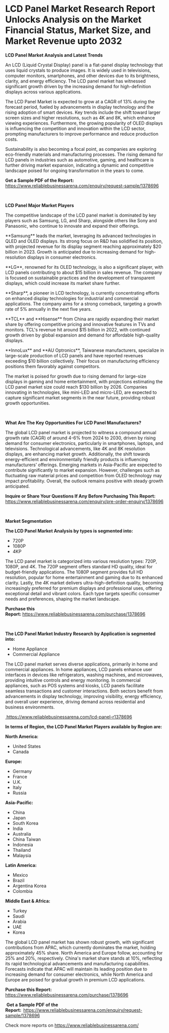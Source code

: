 <p><h1>LCD Panel Market Research Report Unlocks Analysis on the Market Financial Status, Market Size, and Market Revenue upto 2032</h1></p><p><strong>LCD Panel Market Analysis and Latest Trends</strong></p>
<p><p>An LCD (Liquid Crystal Display) panel is a flat-panel display technology that uses liquid crystals to produce images. It is widely used in televisions, computer monitors, smartphones, and other devices due to its brightness, clarity, and energy efficiency. The LCD panel market has witnessed significant growth driven by the increasing demand for high-definition displays across various applications.</p><p>The LCD Panel Market is expected to grow at a CAGR of 13% during the forecast period, fueled by advancements in display technology and the rising adoption of smart devices. Key trends include the shift toward larger screen sizes and higher resolutions, such as 4K and 8K, which enhance viewing experiences. Furthermore, the growing popularity of OLED displays is influencing the competition and innovation within the LCD sector, prompting manufacturers to improve performance and reduce production costs.</p><p>Sustainability is also becoming a focal point, as companies are exploring eco-friendly materials and manufacturing processes. The rising demand for LCD panels in industries such as automotive, gaming, and healthcare is further driving market expansion, indicating a dynamic and competitive landscape poised for ongoing transformation in the years to come.</p></p>
<p><strong>Get a Sample PDF of the Report:&nbsp;</strong> <a href="https://www.reliablebusinessarena.com/enquiry/request-sample/1378696?utm_campaign=2188&utm_medium=2&utm_source=Github&utm_content=ia&utm_term=04042025&utm_id=lcd-panel">https://www.reliablebusinessarena.com/enquiry/request-sample/1378696</a></p>
<p>&nbsp;</p>
<p><strong>LCD Panel Major Market Players</strong></p>
<p><p>The competitive landscape of the LCD panel market is dominated by key players such as Samsung, LG, and Sharp, alongside others like Sony and Panasonic, who continue to innovate and expand their offerings. </p><p>**Samsung** leads the market, leveraging its advanced technologies in QLED and OLED displays. Its strong focus on R&D has solidified its position, with projected revenue for its display segment reaching approximately $20 billion in 2023. Growth is anticipated due to increasing demand for high-resolution displays in consumer electronics.</p><p>**LG**, renowned for its OLED technology, is also a significant player, with LCD panels contributing to about $15 billion in sales revenue. The company is focused on sustainable practices and the development of transparent displays, which could increase its market share further.</p><p>**Sharp**, a pioneer in LCD technology, is currently concentrating efforts on enhanced display technologies for industrial and commercial applications. The company aims for a strong comeback, targeting a growth rate of 5% annually in the next five years.</p><p>**TCL** and **Hisense** from China are rapidly expanding their market share by offering competitive pricing and innovative features in TVs and monitors. TCL's revenue hit around $15 billion in 2022, with continued growth driven by global expansion and demand for affordable high-quality displays.</p><p>**InnoLux** and **AU Optronics**, Taiwanese manufacturers, specialize in large-scale production of LCD panels and have reported revenues exceeding $10 billion collectively. Their focus on manufacturing efficiency positions them favorably against competitors.</p><p>The market is poised for growth due to rising demand for large-size displays in gaming and home entertainment, with projections estimating the LCD panel market size could reach $130 billion by 2026. Companies innovating in technologies, like mini-LED and micro-LED, are expected to capture significant market segments in the near future, providing robust growth opportunities.</p></p>
<p>&nbsp;</p>
<p><strong>What Are The Key Opportunities For LCD Panel Manufacturers?</strong></p>
<p><p>The global LCD panel market is projected to witness a compound annual growth rate (CAGR) of around 4-6% from 2024 to 2030, driven by rising demand for consumer electronics, particularly in smartphones, laptops, and televisions. Technological advancements, like 4K and 8K resolution displays, are enhancing market growth. Additionally, the shift towards energy-efficient and environmentally friendly products is influencing manufacturers’ offerings. Emerging markets in Asia-Pacific are expected to contribute significantly to market expansion. However, challenges such as fluctuating raw material prices and competition from OLED technology may impact profitability. Overall, the outlook remains positive with steady growth anticipated.</p></p>
<p><strong>Inquire or Share Your Questions If Any Before Purchasing This Report:</strong> <a href="https://www.reliablebusinessarena.com/enquiry/pre-order-enquiry/1378696?utm_campaign=2188&utm_medium=2&utm_source=Github&utm_content=ia&utm_term=04042025&utm_id=lcd-panel">https://www.reliablebusinessarena.com/enquiry/pre-order-enquiry/1378696</a></p>
<p>&nbsp;</p>
<p><strong>Market Segmentation</strong></p>
<p><strong>The LCD Panel Market Analysis by types is segmented into:</strong></p>
<p><ul><li>720P</li><li>1080P</li><li>4KP</li></ul></p>
<p><p>The LCD panel market is categorized into various resolution types: 720P, 1080P, and 4K. The 720P segment offers standard HD quality, ideal for budget-friendly applications. The 1080P segment provides full HD resolution, popular for home entertainment and gaming due to its enhanced clarity. Lastly, the 4K market delivers ultra-high-definition quality, becoming increasingly preferred for premium displays and professional uses, offering exceptional detail and vibrant colors. Each type targets specific consumer needs and preferences, shaping the market landscape.</p></p>
<p><strong>Purchase this Report:&nbsp;</strong><a href="https://www.reliablebusinessarena.com/purchase/1378696?utm_campaign=2188&utm_medium=2&utm_source=Github&utm_content=ia&utm_term=04042025&utm_id=lcd-panel">https://www.reliablebusinessarena.com/purchase/1378696</a></p>
<p>&nbsp;</p>
<p><strong>The LCD Panel Market Industry Research by Application is segmented into:</strong></p>
<p><ul><li>Home Appliance</li><li>Commercial Appliance</li></ul></p>
<p><p>The LCD panel market serves diverse applications, primarily in home and commercial appliances. In home appliances, LCD panels enhance user interfaces in devices like refrigerators, washing machines, and microwaves, providing intuitive controls and energy monitoring. In commercial appliances, such as POS systems and kiosks, LCD panels facilitate seamless transactions and customer interactions. Both sectors benefit from advancements in display technology, improving visibility, energy efficiency, and overall user experience, driving demand across residential and business environments.</p></p>
<p><a href="https://www.reliablebusinessarena.com/lcd-panel-r1378696?utm_campaign=2188&utm_medium=2&utm_source=Github&utm_content=ia&utm_term=04042025&utm_id=lcd-panel">&nbsp;https://www.reliablebusinessarena.com/lcd-panel-r1378696</a></p>
<p><strong>In terms of Region, the LCD Panel Market Players available by Region are:</strong></p>
<p>
    <p> <strong> North America: </strong>
        <ul>
            <li>United States</li>
            <li>Canada</li>
        </ul>
        </p> 
    <p> <strong> Europe: </strong>
        <ul>
            <li>Germany</li>
            <li>France</li>
            <li>U.K.</li>
            <li>Italy</li>
            <li>Russia</li>
        </ul>
        </p> 
    <p> <strong> Asia-Pacific: </strong>
        <ul>
            <li>China</li>
            <li>Japan</li>
            <li>South Korea</li>
            <li>India</li>
            <li>Australia</li>
            <li>China Taiwan</li>
            <li>Indonesia</li>
            <li>Thailand</li>
            <li>Malaysia</li>
        </ul>
        </p> 
    <p> <strong> Latin America: </strong>
        <ul>
            <li>Mexico</li>
            <li>Brazil</li>
            <li>Argentina Korea</li>
            <li>Colombia</li>
        </ul>
        </p> 
    <p> <strong> Middle East & Africa: </strong>
        <ul>
            <li>Turkey</li>
            <li>Saudi</li>
            <li>Arabia</li>
            <li>UAE</li>
            <li>Korea</li>
        </ul>
    </p>
    </p>
<p><p>The global LCD panel market has shown robust growth, with significant contributions from APAC, which currently dominates the market, holding approximately 45% share. North America and Europe follow, accounting for 25% and 20%, respectively. China's market share stands at 10%, reflecting its rapid technological advancements and manufacturing capabilities. Forecasts indicate that APAC will maintain its leading position due to increasing demand for consumer electronics, while North America and Europe are poised for gradual growth in premium LCD applications.</p></p>
<p><strong>Purchase this Report: </strong><a href="https://www.reliablebusinessarena.com/purchase/1378696?utm_campaign=2188&utm_medium=2&utm_source=Github&utm_content=ia&utm_term=04042025&utm_id=lcd-panel">https://www.reliablebusinessarena.com/purchase/1378696</a></p>
<p>&nbsp;<strong>Get a Sample PDF of the Report:&nbsp;&nbsp;</strong><a href="https://www.reliablebusinessarena.com/enquiry/request-sample/1378696?utm_campaign=2188&utm_medium=2&utm_source=Github&utm_content=ia&utm_term=04042025&utm_id=lcd-panel">https://www.reliablebusinessarena.com/enquiry/request-sample/1378696</a></p>
<p><strong></strong></p>
<p>Check more reports on <a href="https://www.reliablebusinessarena.com/?utm_campaign=2188&utm_medium=2&utm_source=Github&utm_content=ia&utm_term=04042025&utm_id=lcd-panel">https://www.reliablebusinessarena.com/</a></p>